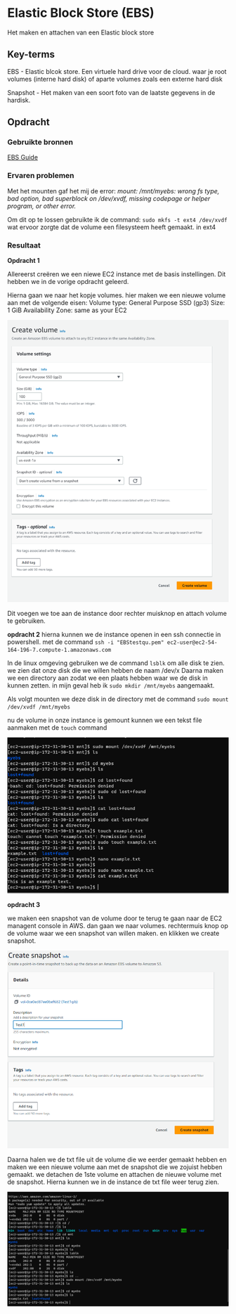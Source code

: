 # Elastic Block Store (EBS)
Het maken en attachen van een Elastic block store

## Key-terms
EBS - Elastic blcok store. Een virtuele hard drive voor de cloud. waar je root volumes (interne hard disk) of aparte volumes zoals een externe hard disk

Snapshot - Het maken van een soort foto van de laatste gegevens in de hardisk. 
## Opdracht
### Gebruikte bronnen
[EBS Guide](https://docs.aws.amazon.com/AWSEC2/latest/UserGuide/ebs-volumes.html?icmpid=docs_ec2_console)


### Ervaren problemen
Met het mounten gaf het mij de error: *mount: /mnt/myebs: wrong fs type, bad option, bad superblock on /dev/xvdf, missing codepage or helper program, or other error.* 

Om dit op te lossen gebruikte ik de command: `sudo mkfs -t ext4 /dev/xvdf` wat ervoor zorgte dat de volume een filesysteem heeft gemaakt. in ext4


### Resultaat
**Opdracht 1**

Allereerst creëren we een niewe EC2 instance met de basis instellingen. Dit hebben we in de vorige opdracht geleerd.

Hierna gaan we naar het kopje volumes. hier maken we een nieuwe volume aan met de volgende eisen:
Volume type: General Purpose SSD (gp3)
Size: 1 GiB
Availability Zone: same as your EC2

![EBS](/00_includes/AWS_EBS.png)


Dit voegen we toe aan de instance door rechter muisknop en attach volume te gebruiken.

**opdracht 2**
hierna kunnen we de instance openen in een ssh connectie in powershell. met de command `ssh -i "EBStestqu.pem" ec2-user@ec2-54-164-196-7.compute-1.amazonaws.com`

In de linux omgeving gebruiken we de command `lsblk` om alle disk te zien. we zien dat onze disk die we willen hebben de naam /dev/x Daarna maken we een directory aan zodat we een plaats hebben waar we de disk in kunnen zetten. in mijn geval heb ik `sudo mkdir /mnt/myebs` aangemaakt.

Als volgt mounten we deze disk in de directory met de command `sudo mount /dev/xvdf /mnt/myebs` 

nu de volume in onze instance is gemount kunnen we een tekst file aanmaken met de `touch` command

![EBS mounting](/00_includes/AWS_EBS_Mounting.png)


**opdracht 3**

we maken een snapshot van de volume door te terug te gaan naar de EC2 managent console in AWS. dan gaan we naar volumes. rechtermuis knop op de volume waar we een snapshot van willen maken. en klikken we create snapshot.

![AWS Snapshot](/00_includes/AWS_EBS_Snapshot.png)

Daarna halen we de txt file uit de volume die we eerder gemaakt hebben en maken we een nieuwe volume aan met de snapshot die we zojuist hebben gemaakt. we detachen de 1ste volume en attachen de nieuwe volume met de snapshot. Hierna kunnen we in de instance de txt file weer terug zien.

![EBS Detach](/00_includes/AWS_EBS_DetachandAttach.png)



